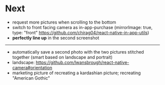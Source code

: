 # Next

* request more pictures when scrolling to the bottom
* switch to front facing camera as in-app-purchase (mirrorImage: true, type: "front" https://github.com/chirag04/react-native-in-app-utils)
* **perfectly line up** in the second screenshot

---

* automatically save a second photo with the two pictures stitched together (smart based on landscape and portrait)
* landscape: https://github.com/lwansbrough/react-native-camera#orientation
* marketing picture of recreating a kardashian picture; recreating "American Gothic"
